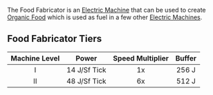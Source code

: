 The Food Fabricator is an [Electric Machine](https://github.com/Slimefun/Slimefun4/wiki/Electric-Machines) that can be used to create [Organic Food](https://github.com/Slimefun/Slimefun4/wiki/Miscellaneous-Items) which is used as fuel in a few other [Electric Machines](https://github.com/Slimefun/Slimefun4/wiki/Electric-Machines).

## Food Fabricator Tiers

| Machine Level | Power        | Speed Multiplier  | Buffer |
| :-----------: | :----:       | :---------------: | :----: |
| I             | 14 J/Sf Tick | 1x                | 256 J  |
| II            | 48 J/Sf Tick | 6x                | 512 J  |
